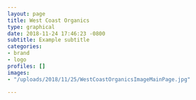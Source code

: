 ```yaml
---
layout: page
title: West Coast Organics
type: graphical
date: 2018-11-24 17:46:23 -0800
subtitle: Example subtitle
categories:
- brand
- logo
profiles: []
images:
- "/uploads/2018/11/25/WestCoastOrganicsImageMainPage.jpg"

---
```

